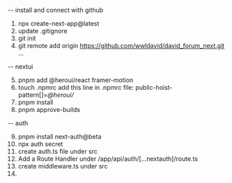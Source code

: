 -- install and connect with github

1. npx create-next-app@latest
2. update .gitignore
3. git init
4. git remote add origin https://github.com/wwldavid/david_forum_next.git
   ...

-- nextui

5. pnpm add @heroui/react framer-motion
6. touch .npmrc
   add this line in .npmrc file: public-hoist-pattern[]=_@heroui/_
7. pnpm install
8. pnpm approve-builds

-- auth

9. pnpm install next-auth@beta
10. npx auth secret
11. create auth.ts file under src
12. Add a Route Handler under /app/api/auth/[...nextauth]/route.ts
13. create middleware.ts under src
14.
